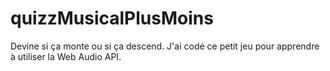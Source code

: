 # quizzMusicalPlusMoins
Devine si ça monte ou si ça descend.
J'ai codé ce petit jeu pour apprendre à utiliser la Web Audio API.
